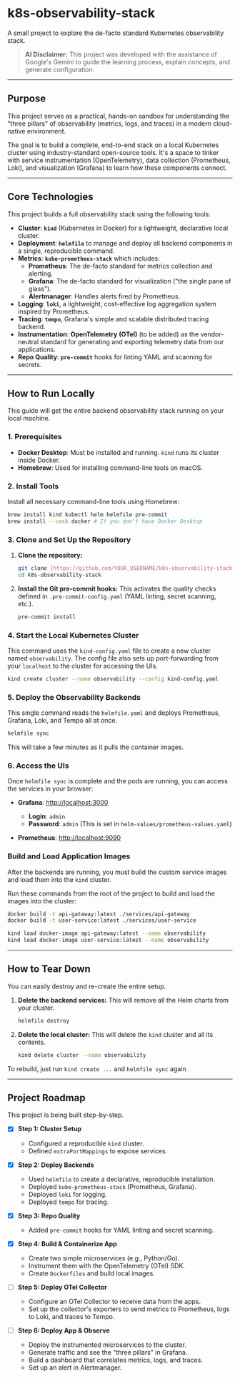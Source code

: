 # k8s-observability-stack

A small project to explore the de-facto standard Kubernetes observability stack.

> **AI Disclaimer:** This project was developed with the assistance of Google's Gemini to guide the learning process, explain concepts, and generate configuration.

---

## Purpose

This project serves as a practical, hands-on sandbox for understanding the "three pillars" of observability (metrics, logs, and traces) in a modern cloud-native environment.

The goal is to build a complete, end-to-end stack on a local Kubernetes cluster using industry-standard open-source tools. It's a space to tinker with service instrumentation (OpenTelemetry), data collection (Prometheus, Loki), and visualization (Grafana) to learn how these components connect.

---

## Core Technologies

This project builds a full observability stack using the following tools:

* **Cluster**: **`kind`** (Kubernetes in Docker) for a lightweight, declarative local cluster.
* **Deployment**: **`helmfile`** to manage and deploy all backend components in a single, reproducible command.
* **Metrics**: **`kube-prometheus-stack`** which includes:
    * **Prometheus**: The de-facto standard for metrics collection and alerting.
    * **Grafana**: The de-facto standard for visualization ("the single pane of glass").
    * **Alertmanager**: Handles alerts fired by Prometheus.
* **Logging**: **`loki`**, a lightweight, cost-effective log aggregation system inspired by Prometheus.
* **Tracing**: **`tempo`**, Grafana's simple and scalable distributed tracing backend.
* **Instrumentation**: **OpenTelemetry (OTel)** (to be added) as the vendor-neutral standard for generating and exporting telemetry data from our applications.
* **Repo Quality**: **`pre-commit`** hooks for linting YAML and scanning for secrets.

---

## How to Run Locally

This guide will get the entire backend observability stack running on your local machine.

### 1. Prerequisites

* **Docker Desktop**: Must be installed and running. `kind` runs its cluster inside Docker.
* **Homebrew**: Used for installing command-line tools on macOS.

### 2. Install Tools

Install all necessary command-line tools using Homebrew:
```bash
brew install kind kubectl helm helmfile pre-commit
brew install --cask docker # If you don't have Docker Desktop
```

### 3. Clone and Set Up the Repository

1.  **Clone the repository:**
    ```bash
    git clone [https://github.com/YOUR_USERNAME/k8s-observability-stack.git](https://github.com/YOUR_USERNAME/k8s-observability-stack.git)
    cd k8s-observability-stack
    ```

2.  **Install the Git pre-commit hooks:**
    This activates the quality checks defined in `.pre-commit-config.yaml` (YAML linting, secret scanning, etc.).
    ```bash
    pre-commit install
    ```

### 4. Start the Local Kubernetes Cluster

This command uses the `kind-config.yaml` file to create a new cluster named `observability`. The config file also sets up port-forwarding from your `localhost` to the cluster for accessing the UIs.

```bash
kind create cluster --name observability --config kind-config.yaml
```

### 5. Deploy the Observability Backends

This single command reads the `helmfile.yaml` and deploys Prometheus, Grafana, Loki, and Tempo all at once.

```bash
helmfile sync
```
This will take a few minutes as it pulls the container images.

### 6. Access the UIs

Once `helmfile sync` is complete and the pods are running, you can access the services in your browser:

* **Grafana**: [http://localhost:3000](http://localhost:3000)
    * **Login**: `admin`
    * **Password**: `admin` (This is set in `helm-values/prometheus-values.yaml`)

* **Prometheus**: [http://localhost:9090](http://localhost:9090)

### Build and Load Application Images
After the backends are running, you must build the custom service images and load them into the `kind` cluster.

Run these commands from the root of the project to build and load the images into the cluster:

```bash
docker build -t api-gateway:latest ./services/api-gateway
docker build -t user-service:latest ./services/user-service

kind load docker-image api-gateway:latest --name observability
kind load docker-image user-service:latest --name observability
```

---

## How to Tear Down

You can easily destroy and re-create the entire setup.

1.  **Delete the backend services:**
    This will remove all the Helm charts from your cluster.
    ```bash
    helmfile destroy
    ```

2.  **Delete the local cluster:**
    This will delete the `kind` cluster and all its contents.
    ```bash
    kind delete cluster --name observability
    ```

To rebuild, just run `kind create ...` and `helmfile sync` again.

---

## Project Roadmap

This project is being built step-by-step.

* [x] **Step 1: Cluster Setup**
    * Configured a reproducible `kind` cluster.
    * Defined `extraPortMappings` to expose services.

* [x] **Step 2: Deploy Backends**
    * Used `helmfile` to create a declarative, reproducible installation.
    * Deployed `kube-prometheus-stack` (Prometheus, Grafana).
    * Deployed `loki` for logging.
    * Deployed `tempo` for tracing.

* [x] **Step 3: Repo Quality**
    * Added `pre-commit` hooks for YAML linting and secret scanning.

* [x] **Step 4: Build & Containerize App**
    * Create two simple microservices (e.g., Python/Go).
    * Instrument them with the OpenTelemetry (OTel) SDK.
    * Create `Dockerfiles` and build local images.

* [ ] **Step 5: Deploy OTel Collector**
    * Configure an OTel Collector to receive data from the apps.
    * Set up the collector's exporters to send metrics to Prometheus, logs to Loki, and traces to Tempo.

* [ ] **Step 6: Deploy App & Observe**
    * Deploy the instrumented microservices to the cluster.
    * Generate traffic and see the "three pillars" in Grafana.
    * Build a dashboard that correlates metrics, logs, and traces.
    * Set up an alert in Alertmanager.
